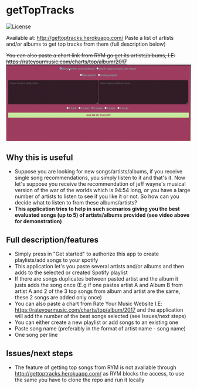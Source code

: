 # getTopTracks
[![License](https://img.shields.io/badge/License-Apache%202.0-blue.svg)](https://github.com/sylleryum/getTopTracks/blob/master/LICENSE.txt)

Available at: http://gettoptracks.herokuapp.com/
Paste a list of artists and/or albums to get top tracks from them (full description below)

<strike>You can also paste a chart link from RYM go get its artists/albums, I.E: https://rateyourmusic.com/charts/top/album/2017</strike>
![system working](https://github.com/sylleryum/getTopTracks/blob/master/demo.gif)

## Why this is useful

* Suppose you are looking for new songs/artists/albums, if you receive single song recommendations, you simply listen to it and that's it. Now let's suppose you receive the recommendation of jeff wayne's musical version of the war of the worlds which is 94:54 long, or you have a large number of artists to listen to see if you like it or not. So how can you decide what to listen to from these albums/artists?
* **This application tries to help in such scenarios giving you the best evaluated songs (up to 5) of artists/albums provided (see video above for demonstration)**

## Full description/features

* Simply press in "Get started" to authorize this app to create playlists/add songs to your spotify<br>
* This application let's you paste several artists and/or albums and then adds to the selected or created Spotify playlist
* If there are songs duplicates between pasted artist and the album it justs adds the song once (E.g if one pastes artist A and Album B from artist A and 2 of the 3 top songs from album and artist are the same, these 2 songs are added only once)
* You can also paste a chart from Rate Your Music Website I.E: https://rateyourmusic.com/charts/top/album/2017 and the application will add the number of the best songs selected (see Issues/next steps)
* You can either create a new playlist or add songs to an existing one<br>
* Paste song name (preferably in the format of artist name - song name)<br>
* One song per line<br>

## Issues/next steps
* The feature of getting top songs from RYM is not available through http://gettoptracks.herokuapp.com/ as RYM blocks the access, to use the same you have to clone the repo and run it locally
